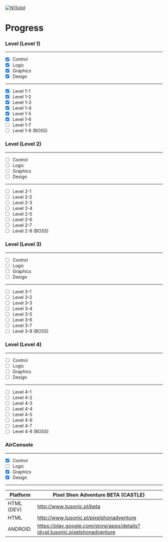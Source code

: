 [![N|Solid](http://tusonic.pl/pixel.png)](http://tusonic.pl)

# Progress

### Level (Level 1)
___
- [X] Control
- [X] Logic
- [X] Graphics
- [X] Design
___
- [x] Level 1-1  
- [x] Level 1-2 
- [x] Level 1-3
- [x] Level 1-4 
- [x] Level 1-5 
- [x] Level 1-6 
- [ ] Level 1-7
- [ ] Level 1-8 (BOSS) 

### Level (Level 2)
___
- [ ] Control
- [ ] Logic
- [ ] Graphics
- [ ] Design
___
- [ ] Level 2-1  
- [ ] Level 2-2 
- [ ] Level 2-3
- [ ] Level 2-4 
- [ ] Level 2-5 
- [ ] Level 2-6 
- [ ] Level 2-7
- [ ] Level 2-8 (BOSS) 

### Level (Level 3)
___
- [ ] Control
- [ ] Logic
- [ ] Graphics
- [ ] Design
___
- [ ] Level 3-1  
- [ ] Level 3-2 
- [ ] Level 3-3
- [ ] Level 3-4 
- [ ] Level 3-5 
- [ ] Level 3-6 
- [ ] Level 3-7
- [ ] Level 3-8 (BOSS) 

### Level (Level 4)
___
- [ ] Control
- [ ] Logic
- [ ] Graphics
- [ ] Design
___
- [ ] Level 4-1  
- [ ] Level 4-2 
- [ ] Level 4-3
- [ ] Level 4-4 
- [ ] Level 4-5 
- [ ] Level 4-6 
- [ ] Level 4-7
- [ ] Level 4-8 (BOSS) 

### AirConsole
___
- [X] Control
- [ ] Logic
- [X] Graphics
- [X] Design
___


| Platform | Pixel Shon Adventure BETA (CASTLE) |
| ------ | ------ |
| HTML (DEV) | http://www.tusonic.pl/beta |
| HTML | http://www.tusonic.pl/pixelshonadventure |
| ANDROID | https://play.google.com/store/apps/details?id=pl.tusonic.pixelshonadventure |





